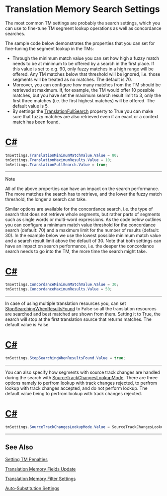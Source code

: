 Translation Memory Search Settings
==

The most common TM settings are probably the search settings, which you can use to fine-tune TM segment lookup operations as well as concordance searches.

The sample code below demonstrates the properties that you can set for fine-tuning the segment lookup in the TMs:

* Through the minimum match value you can set how high a fuzzy match needs to be at minimum to be offered by a search in the first place. If this value is set to e.g. 90, only fuzzy matches in a high range will be offered. Any TM matches below that threshold will be ignored, i.e. those segments will be treated as no matches. The default is 70.
* Moreover, you can configure how many matches from the TM should be retrieved at maximum. If, for example, the TM would offer 10 possible matches, but you have set the maximum search result limit to 3, only the first three matches (i.e. the first highest matches) will be offered. The default value is 5.
* By settings the [TranslationFullSearch](../../api/projectautomation/Sdl.ProjectAutomation.Settings.TranslationMemorySettings.yml#Sdl_ProjectAutomation_Settings_TranslationMemorySettings_TranslationFullSearch) property to True you can make sure that fuzzy matches are also retrieved even if an exact or a context match has been found.

# [C#](#tab/tabid-1)
```CS
tmSettings.TranslationMinimumMatchValue.Value = 80;
tmSettings.TranslationMaximumResults.Value = 10;
tmSettings.TranslationFullSearch.Value = true;
```
***

> [!NOTE]
>
>All of the above properties can have an impact on the search performance. The more matches the search has to retrieve, and the lower the
>fuzzy match threshold, the longer a search can take.

Similar options are available for the concordance search, i.e. the type of search that does not retrieve whole segments, but rather parts of segments such as single words or multi-word expressions. As the code below outlines you can configure a minimum match value threshold for the concordance search (default: 70) and a maximum limit for the number of results (default: 30). In the example below we use the lowest possible minimum match value and a search result limit above the default of 30. Note that both settings can have an impact on search performance, i.e. the deeper the concordance search needs to go into the TM, the more time the search might take.

# [C#](#tab/tabid-2)
```CS
tmSettings.ConcordanceMinimumMatchValue.Value = 30;
tmSettings.ConcordanceMaximumResults.Value = 50;
```
***

In case of using multiple translation resources you, can set [StopSearchingWhenResultsFound](../../api/projectautomation/Sdl.ProjectAutomation.Settings.TranslationMemorySettings.yml#Sdl_ProjectAutomation_Settings_TranslationMemorySettings_StopSearchingWhenResultsFound) to False so all the translation resources are searched and best matched are shown from them. Setting it to True, the search will stop at the first translation source that returns matches. The default value is False.

# [C#](#tab/tabid-3)
```CS
tmSettings.StopSearchingWhenResultsFound.Value = true;
```
***

You can also specify how segments with source track changes are handled during the search with [SourceTrackChangesLookupMode](../../api/projectautomation/Sdl.ProjectAutomation.Settings.TranslationMemorySettings.yml#Sdl_ProjectAutomation_Settings_TranslationMemorySettings_SourceTrackChangesLookupMode). There are three options namely to perfrom lookup with track changes rejected, to perfrom lookup with track changes accepted, and do not perform lookup. The default value being to perfrom lookup with track changes rejected.

# [C#](#tab/tabid-4)
```CS
tmSettings.SourceTrackChangesLookupMode.Value = SourceTrackChangesLookupMode.LookupWithTrackChangesAccepted;
```
***

See Also
--
[Setting TM Penalties](setting_tm_penalties.md)

[Translation Memory Fields Update](translation_memory_field_update.md)

[Translation Memory Filter Settings](translation_memory_filter_settings.md)

[Auto-Substitution Settings](auto_substitution_settings.md)
